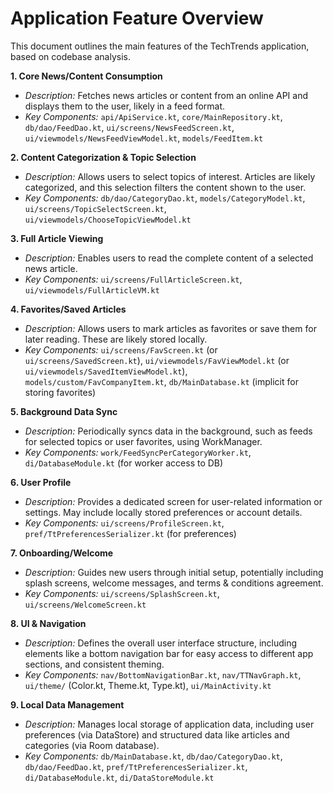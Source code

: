 # Application Feature Overview

This document outlines the main features of the TechTrends application, based on codebase analysis.

**1. Core News/Content Consumption**
   - *Description:* Fetches news articles or content from an online API and displays them to the user, likely in a feed format.
   - *Key Components:* `api/ApiService.kt`, `core/MainRepository.kt`, `db/dao/FeedDao.kt`, `ui/screens/NewsFeedScreen.kt`, `ui/viewmodels/NewsFeedViewModel.kt`, `models/FeedItem.kt`

**2. Content Categorization & Topic Selection**
   - *Description:* Allows users to select topics of interest. Articles are likely categorized, and this selection filters the content shown to the user.
   - *Key Components:* `db/dao/CategoryDao.kt`, `models/CategoryModel.kt`, `ui/screens/TopicSelectScreen.kt`, `ui/viewmodels/ChooseTopicViewModel.kt`

**3. Full Article Viewing**
   - *Description:* Enables users to read the complete content of a selected news article.
   - *Key Components:* `ui/screens/FullArticleScreen.kt`, `ui/viewmodels/FullArticleVM.kt`

**4. Favorites/Saved Articles**
   - *Description:* Allows users to mark articles as favorites or save them for later reading. These are likely stored locally.
   - *Key Components:* `ui/screens/FavScreen.kt` (or `ui/screens/SavedScreen.kt`), `ui/viewmodels/FavViewModel.kt` (or `ui/viewmodels/SavedItemViewModel.kt`), `models/custom/FavCompanyItem.kt`, `db/MainDatabase.kt` (implicit for storing favorites)

**5. Background Data Sync**
   - *Description:* Periodically syncs data in the background, such as feeds for selected topics or user favorites, using WorkManager.
   - *Key Components:* `work/FeedSyncPerCategoryWorker.kt`, `di/DatabaseModule.kt` (for worker access to DB)

**6. User Profile**
   - *Description:* Provides a dedicated screen for user-related information or settings. May include locally stored preferences or account details.
   - *Key Components:* `ui/screens/ProfileScreen.kt`, `pref/TtPreferencesSerializer.kt` (for preferences)

**7. Onboarding/Welcome**
   - *Description:* Guides new users through initial setup, potentially including splash screens, welcome messages, and terms & conditions agreement.
   - *Key Components:* `ui/screens/SplashScreen.kt`, `ui/screens/WelcomeScreen.kt`

**8. UI & Navigation**
   - *Description:* Defines the overall user interface structure, including elements like a bottom navigation bar for easy access to different app sections, and consistent theming.
   - *Key Components:* `nav/BottomNavigationBar.kt`, `nav/TTNavGraph.kt`, `ui/theme/` (Color.kt, Theme.kt, Type.kt), `ui/MainActivity.kt`

**9. Local Data Management**
   - *Description:* Manages local storage of application data, including user preferences (via DataStore) and structured data like articles and categories (via Room database).
   - *Key Components:* `db/MainDatabase.kt`, `db/dao/CategoryDao.kt`, `db/dao/FeedDao.kt`, `pref/TtPreferencesSerializer.kt`, `di/DatabaseModule.kt`, `di/DataStoreModule.kt`
